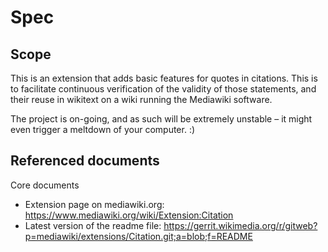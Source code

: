 # Spec

## Scope

This is an extension that adds basic features for quotes in citations. This is to facilitate continuous verification of the validity of those statements, and their reuse in wikitext on a wiki running the Mediawiki software.

The project is on-going, and as such will be extremely unstable &ndash; it might even trigger a meltdown of your computer. :)

## Referenced documents

Core documents

* Extension page on mediawiki.org: https://www.mediawiki.org/wiki/Extension:Citation
* Latest version of the readme file: https://gerrit.wikimedia.org/r/gitweb?p=mediawiki/extensions/Citation.git;a=blob;f=README


